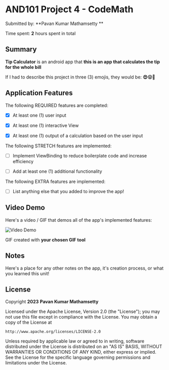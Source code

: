 ﻿<!-- (This is a comment) INSTRUCTIONS: Go through this page and fill out any **bolded** entries with their correct values.-->


# AND101 Project 4 - CodeMath


Submitted by: **Pavan Kumar Mathamsetty        **


Time spent: **2** hours spent in total


## Summary


**Tip Calculator** is an android app that **this is an app that calculates the tip for the whole bill**


If I had to describe this project in three (3) emojis, they would be: **😍😮🤣**


## Application Features


<!-- (This is a comment) Please be sure to change the [ ] to [x] for any features you completed.  If a feature is not checked [x], you might miss the points for that item! -->


The following REQUIRED features are completed:


- [x] At least one (1) user input
- [x] At least one (1) interactive View
- [x] At least one (1) output of a calculation based on the user input


The following STRETCH features are implemented:


- [ ] Implement ViewBinding to reduce boilerplate code and increase efficiency
- [ ] Add at least one (1) additional functionality


The following EXTRA features are implemented:


- [ ] List anything else that you added to improve the app!


## Video Demo


Here's a video / GIF that demos all of the app's implemented features:


<img src='https://i.imgur.com/BWKCXK7.gif' title='Video Demo' width='' alt='Video Demo' />


GIF created with **your chosen GIF tool**


<!-- Recommended tools:
- [Kap](https://getkap.co/) for macOS
- [ScreenToGif](https://www.screentogif.com/) for Windows
- [peek](https://github.com/phw/peek) for Linux. -->


## Notes


Here's a place for any other notes on the app, it's creation process, or what you learned this unit!


## License


Copyright **2023** **Pavan Kumar Mathamsetty**


Licensed under the Apache License, Version 2.0 (the "License");
you may not use this file except in compliance with the License.
You may obtain a copy of the License at


    http://www.apache.org/licenses/LICENSE-2.0


Unless required by applicable law or agreed to in writing, software
distributed under the License is distributed on an "AS IS" BASIS,
WITHOUT WARRANTIES OR CONDITIONS OF ANY KIND, either express or implied.
See the License for the specific language governing permissions and
limitations under the License.